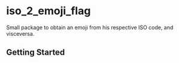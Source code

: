 # iso_2_emoji_flag

Small package to obtain an emoji from his respective ISO code, and visceversa.

## Getting Started

